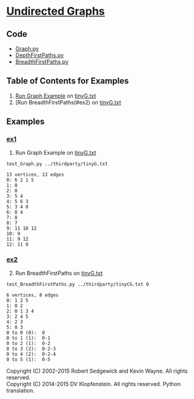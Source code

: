 # [Undirected Graphs](http://algs4.cs.princeton.edu/41graph/)

## Code
  * [Graph.py](../py/AlgsSedgewickWayne/Graph.py)    
  * [DepthFirstPaths.py](../py/AlgsSedgewickWayne/DepthFirstPaths.py)    
  * [BreadthFirstPaths.py](../py/AlgsSedgewickWayne/BreadthFirstPaths.py)    

## Table of Contents for Examples
  1. [Run Graph Example](#ex1) on [tinyG.txt](../thirdparty/tinyG.txt)
  2. [Run BreadthFirstPaths(#ex2) on [tinyG.txt](../thirdparty/tinyG.txt)

## Examples 
### [ex1](#table-of-contents-for-examples)
1. Run Graph Example on [tinyG.txt](../thirdparty/tinyG.txt)
```
test_Graph.py ../thirdparty/tinyG.txt
```
```
13 vertices, 13 edges
0: 6 2 1 5
1: 0
2: 0
3: 5 4
4: 5 6 3
5: 3 4 0
6: 0 4
7: 8
8: 7
9: 11 10 12
10: 9
11: 9 12
12: 11 9
```

### [ex2](#table-of-contents-for-examples)
2. Run BreadthFirstPaths on [tinyG.txt](../thirdparty/tinyG.txt)
```
test_BreadthFirstPaths.py ../thirdparty/tinyCG.txt 0
```
```
6 vertices, 8 edges
0: 1 2 5
1: 0 2
2: 0 1 3 4
3: 2 4 5
4: 2 3
5: 0 3
0 to 0 (0):  0
0 to 1 (1):  0-1
0 to 2 (1):  0-2
0 to 3 (2):  0-2-3
0 to 4 (2):  0-2-4
0 to 5 (1):  0-5
```

Copyright (C) 2002-2015 Robert Sedgewick and Kevin Wayne.  All rights reserved.    
Copyright (C) 2014-2015 DV Klopfenstein. All rights reserved. Python translation.
